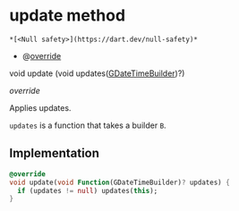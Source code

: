 


# update method




    *[<Null safety>](https://dart.dev/null-safety)*



- @[override](https://api.flutter.dev/flutter/dart-core/override-constant.html)

void update
(void updates([GDateTimeBuilder](../../third_party_yonomi_graphql_schema___generated___schema.docs.schema.gql/GDateTimeBuilder-class.md))?)

_override_



<p>Applies updates.</p>
<p><code>updates</code> is a function that takes a builder <code>B</code>.</p>



## Implementation

```dart
@override
void update(void Function(GDateTimeBuilder)? updates) {
  if (updates != null) updates(this);
}
```







